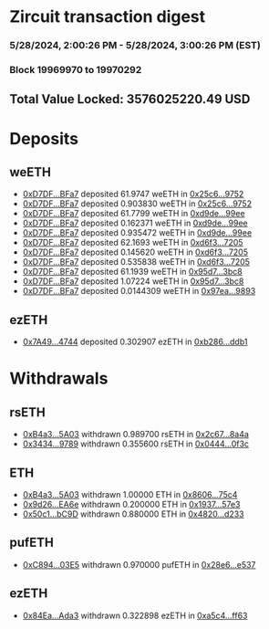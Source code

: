# Zircuit transaction digest
### 5/28/2024, 2:00:26 PM - 5/28/2024, 3:00:26 PM (EST)
### Block 19969970 to 19970292

## Total Value Locked: 3576025220.49 USD

# Deposits
## weETH
- [0xD7DF...BFa7](https://etherscan.io/address/0xD7DF7E085214743530afF339aFC420c7c720BFa7) deposited 61.9747 weETH in [0x25c6...9752](https://etherscan.io/tx/0xD7DF7E085214743530afF339aFC420c7c720BFa7)
- [0xD7DF...BFa7](https://etherscan.io/address/0xD7DF7E085214743530afF339aFC420c7c720BFa7) deposited 0.903830 weETH in [0x25c6...9752](https://etherscan.io/tx/0xD7DF7E085214743530afF339aFC420c7c720BFa7)
- [0xD7DF...BFa7](https://etherscan.io/address/0xD7DF7E085214743530afF339aFC420c7c720BFa7) deposited 61.7799 weETH in [0xd9de...99ee](https://etherscan.io/tx/0xD7DF7E085214743530afF339aFC420c7c720BFa7)
- [0xD7DF...BFa7](https://etherscan.io/address/0xD7DF7E085214743530afF339aFC420c7c720BFa7) deposited 0.162371 weETH in [0xd9de...99ee](https://etherscan.io/tx/0xD7DF7E085214743530afF339aFC420c7c720BFa7)
- [0xD7DF...BFa7](https://etherscan.io/address/0xD7DF7E085214743530afF339aFC420c7c720BFa7) deposited 0.935472 weETH in [0xd9de...99ee](https://etherscan.io/tx/0xD7DF7E085214743530afF339aFC420c7c720BFa7)
- [0xD7DF...BFa7](https://etherscan.io/address/0xD7DF7E085214743530afF339aFC420c7c720BFa7) deposited 62.1693 weETH in [0xd6f3...7205](https://etherscan.io/tx/0xD7DF7E085214743530afF339aFC420c7c720BFa7)
- [0xD7DF...BFa7](https://etherscan.io/address/0xD7DF7E085214743530afF339aFC420c7c720BFa7) deposited 0.145620 weETH in [0xd6f3...7205](https://etherscan.io/tx/0xD7DF7E085214743530afF339aFC420c7c720BFa7)
- [0xD7DF...BFa7](https://etherscan.io/address/0xD7DF7E085214743530afF339aFC420c7c720BFa7) deposited 0.535838 weETH in [0xd6f3...7205](https://etherscan.io/tx/0xD7DF7E085214743530afF339aFC420c7c720BFa7)
- [0xD7DF...BFa7](https://etherscan.io/address/0xD7DF7E085214743530afF339aFC420c7c720BFa7) deposited 61.1939 weETH in [0x95d7...3bc8](https://etherscan.io/tx/0xD7DF7E085214743530afF339aFC420c7c720BFa7)
- [0xD7DF...BFa7](https://etherscan.io/address/0xD7DF7E085214743530afF339aFC420c7c720BFa7) deposited 1.07224 weETH in [0x95d7...3bc8](https://etherscan.io/tx/0xD7DF7E085214743530afF339aFC420c7c720BFa7)
- [0xD7DF...BFa7](https://etherscan.io/address/0xD7DF7E085214743530afF339aFC420c7c720BFa7) deposited 0.0144309 weETH in [0x97ea...9893](https://etherscan.io/tx/0xD7DF7E085214743530afF339aFC420c7c720BFa7)
## ezETH
- [0x7A49...4744](https://etherscan.io/address/0x7A493Be5c2ce014cD049Bf178a1ac0Db1B434744) deposited 0.302907 ezETH in [0xb286...ddb1](https://etherscan.io/tx/0x7A493Be5c2ce014cD049Bf178a1ac0Db1B434744)
# Withdrawals
## rsETH
- [0xB4a3...5A03](https://etherscan.io/address/0xB4a3ba53E506C686646C4710abD6DB024E7F5A03) withdrawn 0.989700 rsETH in [0x2c67...8a4a](https://etherscan.io/tx/0xB4a3ba53E506C686646C4710abD6DB024E7F5A03)
- [0x3434...9789](https://etherscan.io/address/0x34349c5569e7B846c3558961552D2202760A9789) withdrawn 0.355600 rsETH in [0x0444...0f3c](https://etherscan.io/tx/0x34349c5569e7B846c3558961552D2202760A9789)
## ETH
- [0xB4a3...5A03](https://etherscan.io/address/0xB4a3ba53E506C686646C4710abD6DB024E7F5A03) withdrawn 1.00000 ETH in [0x8606...75c4](https://etherscan.io/tx/0xB4a3ba53E506C686646C4710abD6DB024E7F5A03)
- [0x9d26...EA6e](https://etherscan.io/address/0x9d26ee65ee7b09d4B1F46DBaFb245dF65c6dEA6e) withdrawn 0.200000 ETH in [0x1937...57e3](https://etherscan.io/tx/0x9d26ee65ee7b09d4B1F46DBaFb245dF65c6dEA6e)
- [0x50c1...bC9D](https://etherscan.io/address/0x50c1a7087C971050Cc5Ff40D01BB77c52400bC9D) withdrawn 0.880000 ETH in [0x4820...d233](https://etherscan.io/tx/0x50c1a7087C971050Cc5Ff40D01BB77c52400bC9D)
## pufETH
- [0xC894...03E5](https://etherscan.io/address/0xC894F380bbD74e141f8e949Ec17cB170168503E5) withdrawn 0.970000 pufETH in [0x28e6...e537](https://etherscan.io/tx/0xC894F380bbD74e141f8e949Ec17cB170168503E5)
## ezETH
- [0x84Ea...Ada3](https://etherscan.io/address/0x84EaCb8a9506f05Ab3a9c7d7776E862414dfAda3) withdrawn 0.322898 ezETH in [0xa5c4...ff63](https://etherscan.io/tx/0x84EaCb8a9506f05Ab3a9c7d7776E862414dfAda3)
